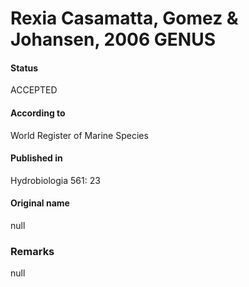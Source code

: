 Rexia Casamatta, Gomez & Johansen, 2006 GENUS
=======

#### Status
ACCEPTED

#### According to
World Register of Marine Species

#### Published in
Hydrobiologia 561: 23

#### Original name
null

### Remarks
null